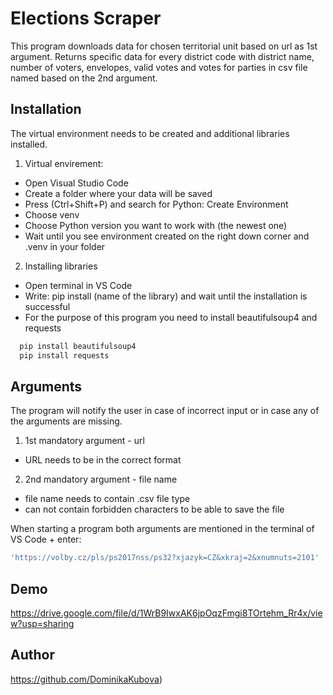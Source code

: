 
# Elections Scraper

This program downloads data for chosen territorial unit based on url as 1st argument. Returns specific data for every district code with district name, number of voters, envelopes, valid votes and votes for parties in csv file named based on the 2nd argument.



## Installation

The virtual environment needs to be created and additional libraries installed.


1)  Virtual envirement:
- Open Visual Studio Code
- Create a folder where your data will be saved
- Press (Ctrl+Shift+P) and search for Python: Create Environment 
- Choose venv
- Choose Python version you want to work with (the newest one)
- Wait until you see environment created on the right down corner and .venv in your folder

2) Installing libraries
- Open terminal in VS Code
- Write: pip install (name of the library) and wait until the installation is successful
- For the purpose of this program you need to install beautifulsoup4 and requests

```bash
  pip install beautifulsoup4
  pip install requests
```


    
## Arguments 

The program will notify the user in case of incorrect input or in case any of the arguments are missing.
1) 1st mandatory argument  - url
- URL needs to be in the correct format
2) 2nd mandatory argument  - file name
- file name needs to contain .csv file type
- can not contain forbidden characters to be able to save the file

When starting a program both arguments are mentioned in the terminal of VS Code + enter:

```bash
'https://volby.cz/pls/ps2017nss/ps32?xjazyk=CZ&xkraj=2&xnumnuts=2101' 'benesov.csv'
```





## Demo

https://drive.google.com/file/d/1WrB9IwxAK6jpOqzFmgi8TOrtehm_Rr4x/view?usp=sharing


## Author

https://github.com/DominikaKubova)

